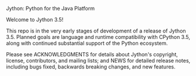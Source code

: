 Jython: Python for the Java Platform

Welcome to Jython 3.5!

This repo is in the very early stages of development of a release of
Jython 3.5. Planned goals are language and runtime compatibility with
CPython 3.5, along with continued substantial support of the Python
ecosystem.

Please see ACKNOWLEDGMENTS for details about Jython's copyright,
license, contributors, and mailing lists; and NEWS for detailed
release notes, including bugs fixed, backwards breaking changes, and
new features.


